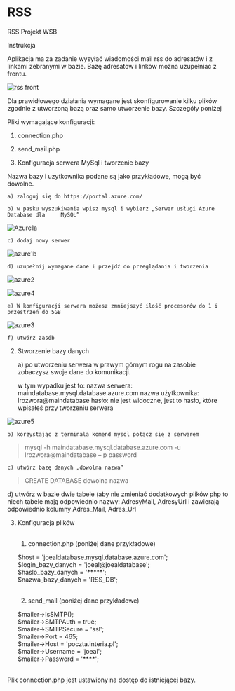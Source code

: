 # RSS
RSS Projekt WSB

Instrukcja

Aplikacja ma za zadanie wysyłać wiadomości mail rss do adresatów i z linkami zebranymi w bazie.  Bazę adresatow i linków można uzupełniać z frontu.

![rss front](https://user-images.githubusercontent.com/57830635/82755576-bb58ad80-9dd4-11ea-8f68-39fcb17f9795.png)

















Dla prawidłowego działania wymagane jest skonfigurowanie kilku plików zgodnie z utworzoną bazą oraz samo utworzenie bazy. Szczegóły poniżej

Pliki wymagające konfiguracji:<br>
1. connection.php<br>
2. send_mail.php<br>


1. Konfiguracja serwera MySql i tworzenie bazy

Nazwa bazy i uzytkownika podane są jako przykładowe, mogą być dowolne.

	a) zaloguj się do https://portal.azure.com/

	b) w pasku wyszukiwania wpisz mysql i wybierz „Serwer usługi Azure Database dla 	MySQL”

![Azure1a](https://user-images.githubusercontent.com/57830635/82755657-505ba680-9dd5-11ea-99ed-9ac1cd93fe5a.png)









	c) dodaj nowy serwer

![azure1b](https://user-images.githubusercontent.com/57830635/82755762-0e7f3000-9dd6-11ea-9d73-2c23ba48df9f.png)


	d) uzupełnij wymagane dane i przejdź do przeglądania i tworzenia

![azure2](https://user-images.githubusercontent.com/57830635/82755815-6027ba80-9dd6-11ea-8b83-db24c0bfa987.png)

![azure4](https://user-images.githubusercontent.com/57830635/82755817-6322ab00-9dd6-11ea-87d5-155c9617049c.png)







	e) W konfiguracji serwera możesz zmniejszyć ilość procesorów do 1 i przestrzeń do 5GB

![azure3](https://user-images.githubusercontent.com/57830635/82755855-b5fc6280-9dd6-11ea-9279-547a410ee03f.png)







	f) utwórz zasób

2. Stworzenie bazy danych

	a) po utworzeniu serwera w prawym górnym rogu na zasobie zobaczysz swoje dane do 	komunikacji. 

	w tym wypadku jest to:
	nazwa serwera: maindatabase.mysql.database.azure.com
	nazwa użytkownika: lrozwora@maindatabase
	hasło: nie jest widoczne, jest to hasło, które wpisałeś przy tworzeniu serwera

![azure5](https://user-images.githubusercontent.com/57830635/82755859-b8f75300-9dd6-11ea-8d82-308df86dcc2e.png)






	b) korzystając z terminala komend mysql połącz się z serwerem 
		
> mysql -h maindatabase.mysql.database.azure.com -u lrozwora@maindatabase – p password

	c) utwórz bazę danych „dowolna nazwa”

> CREATE DATABASE dowolna nazwa

d) utwórz w bazie dwie tabele (aby nie zmieniać dodatkowych plików php to niech tabele mają odpowiednio nazwy: AdresyMail, AdresyUrl i zawierają odpowiednio kolumny Adres_Mail, Adres_Url


3. Konfiguracja plików<br><br>

	1. connection.php (poniżej dane przykładowe)<br>

	$host = 'joealdatabase.mysql.database.azure.com';<br>
 	$login_bazy_danych = 'joeal@joealdatabase'; <br>
	$haslo_bazy_danych = '*****';<br>
	$nazwa_bazy_danych = 'RSS_DB';<br><br>

	2. send_mail (poniżej dane przykładowe)<br>

	$mailer->IsSMTP();<br>
	$mailer->SMTPAuth = true;<br>
	$mailer->SMTPSecure = 'ssl';<br>
	$mailer->Port = 465;<br>
	$mailer->Host = 'poczta.interia.pl';<br>
	$mailer->Username = 'joeal';<br>
	$mailer->Password = '****';<br><br>

Plik connection.php jest ustawiony na dostęp do istniejącej bazy.
